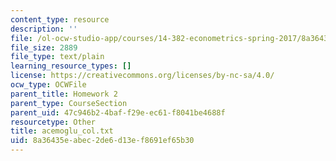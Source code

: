 ```yaml
---
content_type: resource
description: ''
file: /ol-ocw-studio-app/courses/14-382-econometrics-spring-2017/8a36435eabec2de6d13ef8691ef65b30_acemoglu_col.txt
file_size: 2889
file_type: text/plain
learning_resource_types: []
license: https://creativecommons.org/licenses/by-nc-sa/4.0/
ocw_type: OCWFile
parent_title: Homework 2
parent_type: CourseSection
parent_uid: 47c946b2-4baf-f29e-ec61-f8041be4688f
resourcetype: Other
title: acemoglu_col.txt
uid: 8a36435e-abec-2de6-d13e-f8691ef65b30
---
```

